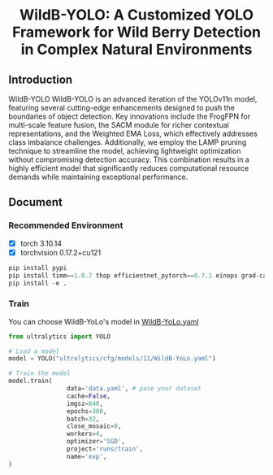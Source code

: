 # <div style="text-align: center;">WildB-YOLO: A Customized YOLO Framework for Wild Berry Detection in Complex Natural Environments</div>


## Introduction 

WildB-YOLO
WildB-YOLO is an advanced iteration of the YOLOv11n model, featuring several cutting-edge enhancements designed to push the boundaries of object detection. Key innovations include the FrogFPN for multi-scale feature fusion, the SACM module for richer contextual representations, and the Weighted EMA Loss, which effectively addresses class imbalance challenges. Additionally, we employ the LAMP pruning technique to streamline the model, achieving lightweight optimization without compromising detection accuracy. This combination results in a highly efficient model that significantly reduces computational resource demands while maintaining exceptional performance.

## Document
### Recommended Environment

- [x] torch 3.10.14
- [x] torchvision 0.17.2+cu121

```python
pip install pypi
pip install timm==1.0.7 thop efficientnet_pytorch==0.7.1 einops grad-cam==1.4.8 dill==0.3.8 albumentations==1.4.11 pytorch_wavelets==1.3.0 tidecv PyWavelets opencv-python -i https://pypi.tuna.tsinghua.edu.cn/simple
pip install -e .
```

### Train
You can choose WildB-YoLo's model in [WildB-YoLo.yaml](./ultralytics/cfg/models/11/WildB-YoLo.yaml)

```python
from ultralytics import YOLO

# Load a model
model = YOLO("ultralytics/cfg/models/11/WildB-YoLo.yaml")

# Train the model
model.train(
                data='data.yaml', # pase your dataset
                cache=False,
                imgsz=640,
                epochs=300,
                batch=32,
                close_mosaic=0,
                workers=4, 
                optimizer='SGD', 
                project='runs/train',
                name='exp',
)
